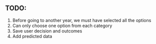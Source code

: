 ## TODO:
1. Before going to another year, we must have selected all the options
2. Can only choose one option from each category
3. Save user decision and outcomes
4. Add predicted data 